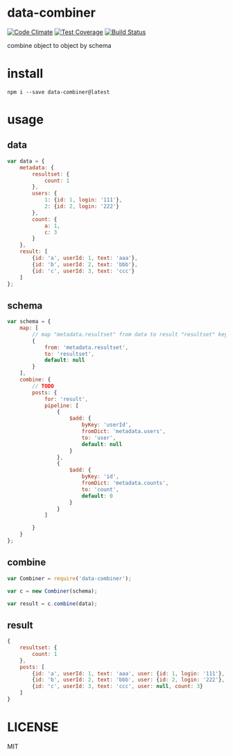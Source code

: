# data-combiner

[![Code Climate](https://codeclimate.com/github/alekzonder/data-combiner/badges/gpa.svg)](https://codeclimate.com/github/alekzonder/data-combiner)
[![Test Coverage](https://codeclimate.com/github/alekzonder/data-combiner/badges/coverage.svg)](https://codeclimate.com/github/alekzonder/data-combiner/coverage)
[![Build Status](https://travis-ci.org/alekzonder/data-combiner.svg?branch=master)](https://travis-ci.org/alekzonder/data-combiner)


combine object to object by schema


# install

```
npm i --save data-combiner@latest
```

# usage

## data
```js
var data = {
    metadata: {
        resultset: {
            count: 1
        },
        users: {
            1: {id: 1, login: '111'},
            2: {id: 2, login: '222'}
        },
        count: {
            a: 1,
            c: 3
        }
    },
    result: [
        {id: 'a', userId: 1, text: 'aaa'},
        {id: 'b', userId: 2, text: 'bbb'},
        {id: 'c', userId: 3, text: 'ccc'}
    ]
};
```

## schema

```js
var schema = {
    map: [
        // map "metadata.resultset" from data to result "resultset" key, if not exists set null
        {
            from: 'metadata.resultset',
            to: 'resultset',
            default: null
        }
    ],
    combine: {
        // TODO
        posts: {
            for: 'result',
            pipeline: [
                {
                    $add: {
                        byKey: 'userId',
                        fromDict: 'metadata.users',
                        to: 'user',
                        default: null
                    }
                },
                {
                    $add: {
                        byKey: 'id',
                        fromDict: 'metadata.counts',
                        to: 'count',
                        default: 0
                    }
                }
            ]

        }
    }
};
```

## combine

```js
var Combiner = require('data-combiner');

var c = new Combiner(schema);

var result = c.combine(data);

```

## result

```js
{
    resultset: {
        count: 1
    },
    posts: [
        {id: 'a', userId: 1, text: 'aaa', user: {id: 1, login: '111'}, count: 1},
        {id: 'b', userId: 2, text: 'bbb', user: {id: 2, login: '222'}, count: 0},
        {id: 'c', userId: 3, text: 'ccc', user: null, count: 3}
    ]
}
```

# LICENSE

MIT
